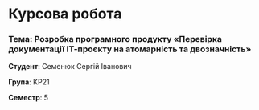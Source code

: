 # Курсова робота
### Тема: Розробка програмного продукту «Перевірка документації ІТ-проєкту на атомарність та двозначність»

**Студент**: Семенюк Сергій Іванович 

**Група**: KP21  

**Семестр**: 5   